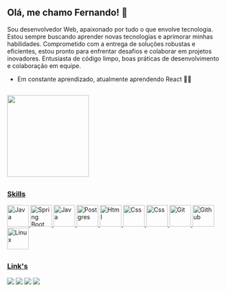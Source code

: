 ## Olá, me chamo Fernando! 👋


Sou desenvolvedor Web, apaixonado por tudo o que envolve tecnologia. Estou sempre buscando aprender novas tecnologias e aprimorar minhas habilidades. Comprometido com a entrega de soluções robustas e eficientes, estou pronto para enfrentar desafios e colaborar em projetos inovadores. Entusiasta de código limpo, boas práticas de desenvolvimento e colaboração em equipe.

- Em constante aprendizado, atualmente aprendendo React 🧑‍💻

##
<div style="display: inline-block;">
  <a href="https://github.com/gnoatto01">
<!--   <img height="190em" src="https://my-git-stats-henriquecode.vercel.app/api?username=gnoatto01&show_icons=true&theme=cobalt&count_private=true"/> -->
  <img height="190em" src="https://my-git-stats-henriquecode.vercel.app/api/top-langs/?username=gnoatto01&layout=compact&theme=cobalt&show_icons=true&count_private=true"/>
</div>
    
##
### Skills

<div>
  <img title="Java" alt="Java"height="50em" src="https://skillicons.dev/icons?i=java">
  <img title="Spring Boot" alt="Spring Boot"height="50em" src="https://skillicons.dev/icons?i=spring">
  <img title="C" alt="Java"height="50em" src="https://skillicons.dev/icons?i=c">
  <img title="Postgresql" alt="Postgres" height="50em" src="https://skillicons.dev/icons?i=postgres">
  <img title="Html" alt="Html" height="50em" src="https://skillicons.dev/icons?i=html">
  <img title="Css" alt="Css" height="50em" src="https://skillicons.dev/icons?i=css">
  <img title="React" alt="Css" height="50em" src="https://skillicons.dev/icons?i=react">
  <img title="Git" alt="Git" height="50em" src="https://skillicons.dev/icons?i=git">
  <img title="Github" alt="Github" height="50em" src="https://skillicons.dev/icons?i=github">
  <img title="Linux" alt="Linux" height="50em" src="https://skillicons.dev/icons?i=linux">
</div>


##

### Link's


<div>
    <a title="Github"  href="https://github.com/gnoatto01" target="_blank"><img src="https://img.shields.io/badge/GitHub-100000?style=for-the-badge&logo=github&logoColor=white" target="_blank"></a>
    <a title="Gitlab"  href="https://gitlab.com/gnoatto01" target="_blank"><img src="https://img.shields.io/badge/GitLab-330F63?style=for-the-badge&logo=gitlab&logoColor=white" target="_blank"></a>
    <a title="Linkedin"  href="https://www.linkedin.com/in/gnoatto01/" target="_blank"><img src="https://img.shields.io/badge/LinkedIn-0077B5?style=for-the-badge&logo=linkedin&logoColor=white" target="_blank"></a>
<!--     <a title="Site"  href="https://henriquecode.netlify.app/" target="_blank"><img src="https://img.shields.io/badge/website-000000?style=for-the-badge&logo=About.me&logoColor=white" target="_blank"></a> -->
    <a title="Instagram"  href="https://www.instagram.com/gnoatto.dev/" target="_blank"><img src="https://img.shields.io/badge/Instagram-E4405F?style=for-the-badge&logo=instagram&logoColor=white" target="_blank"></a>
<!--   <a  href="" target="_blank"><img src="https://img.shields.io/badge/WhatsApp-25D366?style=for-the-badge&logo=whatsapp&logoColor=white" target="_blank"></a> -->
<!--     <a href="" target="_blank"><img src="https://img.shields.io/badge/Discord-7289DA?style=for-the-badge&logo=discord&logoColor=white" target="_blank"></a> -->
<!--     <a href="" target="_blank"><img src="" target="_blank"></a> -->
<!--     <a href="" target="_blank"><img src="" target="_blank"></a> --> 
</div>




